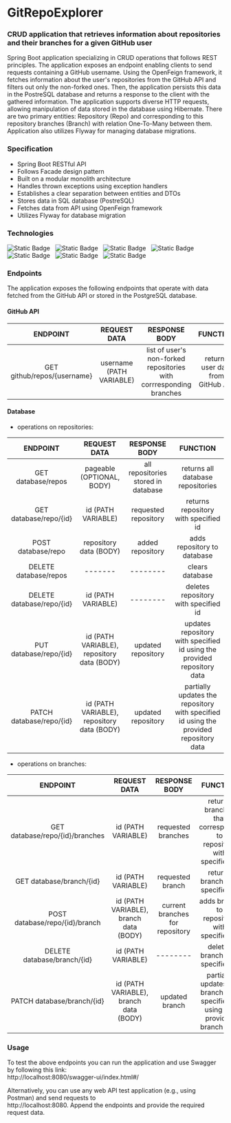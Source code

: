 
# GitRepoExplorer


### CRUD application that retrieves information about repositories and their branches for a given GitHub user

Spring Boot application specializing in CRUD operations that follows REST principles. The application exposes an endpoint enabling clients to send requests containing a GitHub username.
Using the OpenFeign framework, it fetches information about the user's repositories from the GitHub API and filters out only the non-forked ones.
Then, the application persists this data in the PostreSQL database and returns a response to the client with the gathered information.
The application supports diverse HTTP requests, allowing manipulation of data stored in the database using Hibernate.
There are two primary entities: Repository (Repo) and corresponding to this repository branches (Branch) with relation One-To-Many between them.
Application also utilizes Flyway for managing database migrations.


### Specification
- Spring Boot RESTful API 
- Follows Facade design pattern
- Built on a modular monolith architecture
- Handles thrown exceptions using exception handlers
- Establishes a clear separation between entities and DTOs
- Stores data in SQL database (PostreSQL)
- Fetches data from API using OpenFeign framework
- Utilizes Flyway for database migration

### Technologies

![Static Badge](https://img.shields.io/badge/17-Java-orange?style=for-the-badge) &nbsp;
![Static Badge](https://img.shields.io/badge/apache_maven-C71A36?style=for-the-badge&logo=apachemaven&logoColor=white) &nbsp;
![Static Badge](https://img.shields.io/badge/Spring_Boot-F2F4F9?style=for-the-badge&logo=spring) &nbsp;
![Static Badge](https://img.shields.io/badge/PostgreSQL-316192?style=for-the-badge&logo=postgresql&logoColor=white) &nbsp;
![Static Badge](https://img.shields.io/badge/Hibernate-4EA94B?style=for-the-badge&logo=Hibernate&logoColor=white) &nbsp;
![Static Badge](https://img.shields.io/badge/Flyway-9B489A?style=for-the-badge&logo=flyway) &nbsp;
![Static Badge](https://img.shields.io/badge/Docker-2CA5E0?style=for-the-badge&logo=docker&logoColor=white) &nbsp;


### Endpoints
The application exposes the following endpoints that operate with data fetched from the GitHub API or stored in the PostgreSQL database.

#### GitHub API

|            ENDPOINT             |                  REQUEST DATA                  |                            RESPONSE BODY                            |                 FUNCTION                 |
|:-------------------------------:|:----------------------------------------------:|:-------------------------------------------------------------------:|:----------------------------------------:|
|   GET github/repos/{username}   |            username (PATH VARIABLE)            | list of user's non-forked repositories with corrresponding branches |    returns user data from GitHub API     |


#### Database
 - operations on repositories:

|            ENDPOINT             |                  REQUEST DATA                  |            RESPONSE BODY            |                                       FUNCTION                                        |
|:-------------------------------:|:----------------------------------------------:|:-----------------------------------:|:-------------------------------------------------------------------------------------:|
|       GET database/repos        |           pageable (OPTIONAL, BODY)            | all repositories stored in database |                           returns all database repositories                           |
|     GET database/repo/{id}      |               id (PATH VARIABLE)               |        requested repository         |                         returns repository with specified id                          |
|       POST database/repo        |             repository data (BODY)             |          added repository           |                              adds repository to database                              |
|      DELETE database/repos      |                    -------                     |              --------               |                                    clears database                                    |
|    DELETE database/repo/{id}    |               id (PATH VARIABLE)               |              --------               |                         deletes repository with specified id                          |
|     PUT database/repo/{id}      | id (PATH VARIABLE),<br/>repository data (BODY) |         updated repository          |        updates repository with specified id using the provided repository data        |
|    PATCH database/repo/{id}     | id (PATH VARIABLE),<br/>repository data (BODY) |         updated repository          | partially updates the repository with specified id using the provided repository data |

- operations on branches:

|            ENDPOINT             |                  REQUEST DATA                  |            RESPONSE BODY            |                                       FUNCTION                                        |
|:-------------------------------:|:----------------------------------------------:|:-----------------------------------:|:-------------------------------------------------------------------------------------:|
| GET database/repo/{id}/branches |               id (PATH VARIABLE)               |         requested branches          |           returns branches that corresponds to repository with specified id           |
|    GET database/branch/{id}     |               id (PATH VARIABLE)               |          requested branch           |                           returns branch with specified id                            |
| POST database/repo/{id}/branch  |   id (PATH VARIABLE),<br/>branch data (BODY)   |   current branches for repository   |                      adds branch to repository with specified id                      |
|   DELETE database/branch/{id}   |               id (PATH VARIABLE)               |              --------               |                           deletes branch with specified id                            |
|   PATCH database/branch/{id}    |   id (PATH VARIABLE),<br/>branch data (BODY)   |           updated branch            |     partially updates the branch with specified id using the provided branch data     |



### Usage
To test the above endpoints you can run the application and use Swagger by following this link:  
http://localhost:8080/swagger-ui/index.html#/  

Alternatively, you can use any web API test application (e.g., using Postman) and send requests to  
http://localhost:8080. Append the endpoints and provide the required request data.






